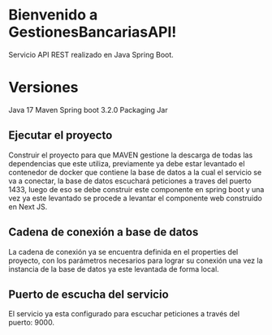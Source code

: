 # Bienvenido a GestionesBancariasAPI!

Servicio API REST realizado en Java Spring Boot.


# Versiones

Java 17
Maven 
Spring boot 3.2.0
Packaging Jar

## Ejecutar el proyecto

Construir el proyecto para que MAVEN gestione la descarga de todas las dependencias que este utiliza, previamente ya debe estar levantado el contenedor de docker que contiene la base de datos a la cual el servicio se va a conectar,
la base de datos escuchará peticiones a traves del puerto 1433, luego de eso se debe construir este componente en spring boot y una vez ya este levantado se procede a levantar el componente web construido en Next JS.

## Cadena de conexión a base de datos

La cadena de conexión ya se encuentra definida en el properties del proyecto, con los parámetros necesarios para lograr su conexión una vez la instancia de la base de datos ya este levantada de forma local.

## Puerto de escucha del servicio

El servicio ya esta configurado para escuchar peticiones a través del puerto: 9000.
